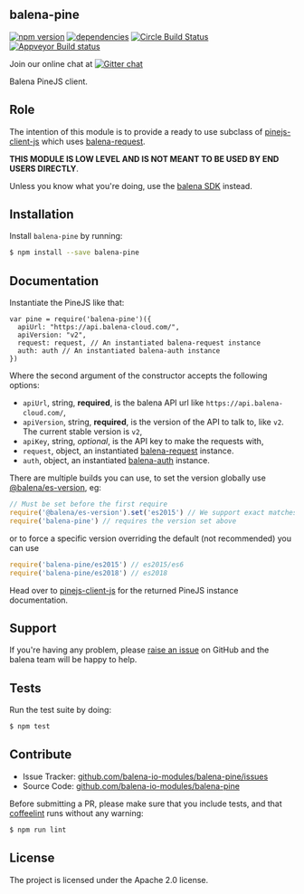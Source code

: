 balena-pine
----------

[![npm version](https://badge.fury.io/js/balena-pine.svg)](http://badge.fury.io/js/balena-pine)
[![dependencies](https://david-dm.org/balena-io-modules/balena-pine.png)](https://david-dm.org/balena-io-modules/balena-pine.png)
[![Circle Build Status](https://circleci.com/gh/balena-io-modules/balena-pine/tree/master.svg?style=shield)](https://circleci.com/gh/balena-io-modules/balena-pine)
[![Appveyor Build status](https://ci.appveyor.com/api/projects/status/8k6fb53ttm73m5ah/branch/master?svg=true)](https://ci.appveyor.com/project/resin-io/balena-pine/branch/master)

Join our online chat at [![Gitter chat](https://badges.gitter.im/balena-io/chat.png)](https://gitter.im/balena-io/chat)

Balena PineJS client.

Role
----

The intention of this module is to provide a ready to use subclass of [pinejs-client-js](https://github.com/balena-io/pinejs-client-js) which uses [balena-request](https://github.com/balena-io-modules/balena-request).

**THIS MODULE IS LOW LEVEL AND IS NOT MEANT TO BE USED BY END USERS DIRECTLY**.

Unless you know what you're doing, use the [balena SDK](https://github.com/balena-io/balena-sdk) instead.

Installation
------------

Install `balena-pine` by running:

```sh
$ npm install --save balena-pine
```

Documentation
-------------

Instantiate the PineJS like that:

```
var pine = require('balena-pine')({
  apiUrl: "https://api.balena-cloud.com/",
  apiVersion: "v2",
  request: request, // An instantiated balena-request instance
  auth: auth // An instantiated balena-auth instance
})
```

Where the second argument of the constructor accepts the following options:
* `apiUrl`, string, **required**, is the balena API url like `https://api.balena-cloud.com/`,
* `apiVersion`, string, **required**, is the version of the API to talk to, like `v2`. The current stable version is `v2`,
* `apiKey`, string, *optional*, is the API key to make the requests with,
* `request`, object, an instantiated [balena-request](https://github.com/balena-io/balena-request) instance.
* `auth`, object, an instantiated [balena-auth](https://github.com/balena-io-modules/balena-auth) instance.



There are multiple builds you can use, to set the version globally use [@balena/es-version](https://github.com/balena-io-modules/balena-es-version), eg:
```js
// Must be set before the first require
require('@balena/es-version').set('es2015') // We support exact matches on es2015 (default) / es2018, see https://github.com/balena-io-modules/balena-es-version for a full list a possible versions
require('balena-pine') // requires the version set above
```
or to force a specific version overriding the default (not recommended) you can use
```js
require('balena-pine/es2015') // es2015/es6
require('balena-pine/es2018') // es2018
```


Head over to [pinejs-client-js](https://github.com/balena-io-modules/pinejs-client-js) for the returned PineJS instance documentation.

Support
-------

If you're having any problem, please [raise an issue](https://github.com/balena-io-modules/balena-pine/issues/new) on GitHub and the balena team will be happy to help.

Tests
-----

Run the test suite by doing:

```sh
$ npm test
```

Contribute
----------

- Issue Tracker: [github.com/balena-io-modules/balena-pine/issues](https://github.com/balena-io-modules/balena-pine/issues)
- Source Code: [github.com/balena-io-modules/balena-pine](https://github.com/balena-io-modules/balena-pine)

Before submitting a PR, please make sure that you include tests, and that [coffeelint](http://www.coffeelint.org/) runs without any warning:

```sh
$ npm run lint
```

License
-------

The project is licensed under the Apache 2.0 license.
